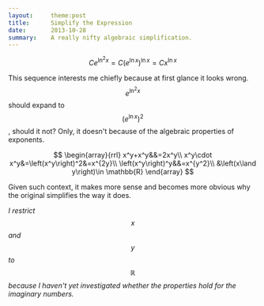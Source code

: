 ```yaml
---
layout:     theme:post
title:      Simplify the Expression
date:       2013-10-28
summary:    A really nifty algebraic simplification.
---
```


$$
Ce^{\ln^2 x}=C\left(e^{\ln x}\right)^{\ln x}=Cx^{\ln x}
$$

This sequence interests me chiefly because at first glance it looks
wrong. $$ e^{\ln^2 x} $$ should expand to $$ \left(e^{\ln
x}\right)^{2} $$, should it not? Only, it doesn't because of the algebraic properties of exponents.

$$
\begin{array}{rrl}
x^y+x^y&&=2x^y\\
x^y\cdot x^y&=\left(x^y\right)^2&=x^{2y}\\
\left(x^y\right)^y&&=x^{y^2}\\
&\left(x\land y\right)\in \mathbb{R}
\end{array}
$$

Given such context, it makes more sense and becomes more obvious why the original simplifies the way it does.

*I restrict $$x$$ and $$y$$ to $$\mathbb{R}$$ because I haven't yet investigated whether the properties hold for the imaginary numbers.*
